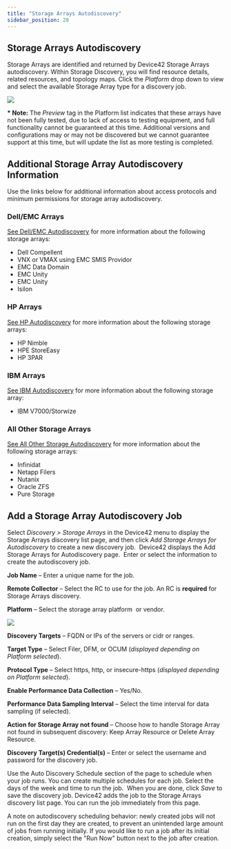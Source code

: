 ```yaml
---
title: "Storage Arrays Autodiscovery"
sidebar_position: 28
---
```


## Storage Arrays Autodiscovery

Storage Arrays are identified and returned by Device42 Storage Arrays autodiscovery. Within Storage Discovery, you will find resource details, related resources, and topology maps. Click the _Platform_ drop down to view and select the available Storage Array type for a discovery job.

![](/assets/images/SA-AD-4-platform-dropdown-250x101.png)

**\* Note:** The _Preview_ tag in the Platform list indicates that these arrays have not been fully tested, due to lack of access to testing equipment, and full functionality cannot be guaranteed at this time. Additional versions and configurations may or may not be discovered but we cannot guarantee support at this time, but will update the list as more testing is completed.

## Additional Storage Array Autodiscovery Information

Use the links below for additional information about access protocols and minimum permissions for storage array autodiscovery.

### Dell/EMC Arrays

[See Dell/EMC Autodiscovery](auto-discovery/storage-arrays-autodiscovery/dell-emc-autodiscovery.md) for more information about the following storage arrays:

- Dell Compellent
- VNX or VMAX using EMC SMIS Providor
- EMC Data Domain
- EMC Unity
- EMC Unity
- Isilon

### HP Arrays

[See HP Autodiscovery](auto-discovery/storage-arrays-autodiscovery/hp-autodiscovery.md) for more information about the following storage arrays:

- HP Nimble
- HPE StoreEasy
- HP 3PAR

### IBM Arrays

[See IBM Autodiscovery](auto-discovery/storage-arrays-autodiscovery/ibm-autodiscovery.md) for more information about the following storage array:

- IBM V7000/Storwize

### All Other Storage Arrays

[See All Other Storage Autodiscovery](auto-discovery/storage-arrays-autodiscovery/all-other-storage-autodiscovery.md) for more information about the following storage arrays:

- Infinidat
- Netapp Filers
- Nutanix
- Oracle ZFS
- Pure Storage

## Add a Storage Array Autodiscovery Job

Select _Discovery > Storage Arrays_ in the Device42 menu to display the Storage Arrays discovery list page, and then click _Add Storage Arrays for Autodiscovery_ to create a new discovery job.  Device42 displays the Add Storage Arrays for Autodiscovery page.  Enter or select the information to create the autodiscovery job.

**Job Name** – Enter a unique name for the job.

**Remote Collector** – Select the RC to use for the job. An RC is **required** for Storage Arrays discovery.

**Platform** – Select the storage array platform  or vendor.

![](/assets/images/SA-AD-3-add-page-250x100.png)

**Discovery Targets** – FQDN or IPs of the servers or cidr or ranges.

**Target Type** – Select Filer, DFM, or OCUM (_displayed depending on Platform selected_).

**Protocol Type** – Select https, http, or insecure-https (_displayed_ _depending on Platform selected_).

**Enable Performance Data Collection** – Yes/No.

**Performance Data Sampling Interval** – Select the time interval for data sampling (if selected).

**Action for Storage Array not found** – Choose how to handle Storage Array not found in subsequent discovery: Keep Array Resource or Delete Array Resource.

**Discovery Target(s) Credential(s)** – Enter or select the username and password for the discovery job.

Use the Auto Discovery Schedule section of the page to schedule when your job runs. You can create multiple schedules for each job. Select the days of the week and time to run the job.  When you are done, click _Save_ to save the discovery job. Device42 adds the job to the Storage Arrays discovery list page. You can run the job immediately from this page. 

A note on autodiscovery scheduling behavior: newly created jobs will not run on the first day they are created, to prevent an unintended large amount of jobs from running initially. If you would like to run a job after its initial creation, simply select the "Run Now" button next to the job after creation.
